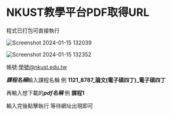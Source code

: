 # NKUST教學平台PDF取得URL               
              
程式已打包可直接執行

![Screenshot 2024-01-15 132039](https://github.com/xcv46/nkust_urlget/assets/80591981/f343e26c-2261-4111-ab06-5ab78b686fe0)

![Screenshot 2024-01-15 132352](https://github.com/xcv46/nkust_urlget/assets/80591981/b3ffef72-edd9-43de-9f1d-19d142b80bc4)

帳號:學號@nkust.edu.tw

***課程名稱***輸入課程名稱 例 **1121_8787_論文(電子碩四丁)_電子碩四丁**

再輸入想下載的***pdf名稱*** 例 **課程1**

輸入完後點擊執行 等待網址出現即可

